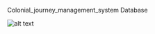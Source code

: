 Colonial_journey_management_system Database


![alt text](https://github.com/CrystallizedSnowflakes/SQL-SoftUni/blob/main/Schemas/colonial_journey_management_system_DB.JPG)
